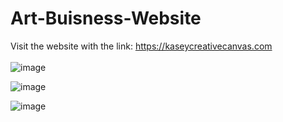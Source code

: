 # Art-Buisness-Website
Visit the website with the link: 
https://kaseycreativecanvas.com
<br><br>
![image](https://github.com/user-attachments/assets/441af73f-730a-4dd6-a3d5-25162dba95ce)

![image](https://github.com/user-attachments/assets/9a935b2e-291e-4344-8a70-2c719d0d0206)

![image](https://github.com/user-attachments/assets/9333463b-0ce9-4890-a06a-63b6955621c8)
